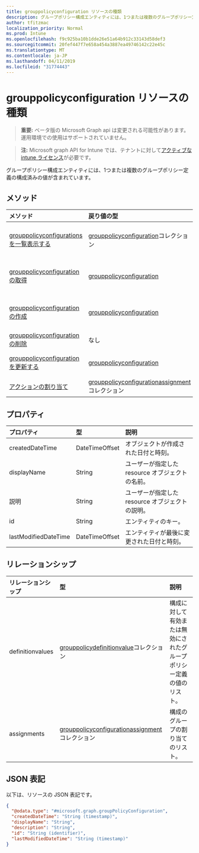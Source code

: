 ```yaml
---
title: grouppolicyconfiguration リソースの種類
description: グループポリシー構成エンティティには、1つまたは複数のグループポリシー定義の構成済みの値が含まれています。
author: tfitzmac
localization_priority: Normal
ms.prod: Intune
ms.openlocfilehash: f9c925ba10b1dde26e51a64b912c33143d58def3
ms.sourcegitcommit: 20fef447f7e658a454a3887ea49746142c22e45c
ms.translationtype: MT
ms.contentlocale: ja-JP
ms.lasthandoff: 04/11/2019
ms.locfileid: "31774443"
---
```

# <a name="grouppolicyconfiguration-resource-type"></a>grouppolicyconfiguration リソースの種類

> **重要:** ベータ版の Microsoft Graph api は変更される可能性があります。運用環境での使用はサポートされていません。

> **注:** Microsoft graph API for Intune では、テナントに対して[アクティブな intune ライセンス](https://go.microsoft.com/fwlink/?linkid=839381)が必要です。

グループポリシー構成エンティティには、1つまたは複数のグループポリシー定義の構成済みの値が含まれています。

## <a name="methods"></a>メソッド
|メソッド|戻り値の型|説明|
|:---|:---|:---|
|[grouppolicyconfigurations を一覧表示する](../api/intune-grouppolicy-grouppolicyconfiguration-list.md)|[grouppolicyconfiguration](../resources/intune-grouppolicy-grouppolicyconfiguration.md)コレクション|[grouppolicyconfiguration](../resources/intune-grouppolicy-grouppolicyconfiguration.md)オブジェクトのプロパティとリレーションシップをリストします。|
|[grouppolicyconfiguration の取得](../api/intune-grouppolicy-grouppolicyconfiguration-get.md)|[grouppolicyconfiguration](../resources/intune-grouppolicy-grouppolicyconfiguration.md)|[grouppolicyconfiguration](../resources/intune-grouppolicy-grouppolicyconfiguration.md)オブジェクトのプロパティとリレーションシップを読み取ります。|
|[grouppolicyconfiguration の作成](../api/intune-grouppolicy-grouppolicyconfiguration-create.md)|[grouppolicyconfiguration](../resources/intune-grouppolicy-grouppolicyconfiguration.md)|新しい[grouppolicyconfiguration](../resources/intune-grouppolicy-grouppolicyconfiguration.md)オブジェクトを作成します。|
|[grouppolicyconfiguration の削除](../api/intune-grouppolicy-grouppolicyconfiguration-delete.md)|なし|[grouppolicyconfiguration](../resources/intune-grouppolicy-grouppolicyconfiguration.md)を削除します。|
|[grouppolicyconfiguration を更新する](../api/intune-grouppolicy-grouppolicyconfiguration-update.md)|[grouppolicyconfiguration](../resources/intune-grouppolicy-grouppolicyconfiguration.md)|[grouppolicyconfiguration](../resources/intune-grouppolicy-grouppolicyconfiguration.md)オブジェクトのプロパティを更新します。|
|[アクションの割り当て](../api/intune-grouppolicy-grouppolicyconfiguration-assign.md)|[grouppolicyconfigurationassignment](../resources/intune-grouppolicy-grouppolicyconfigurationassignment.md)コレクション|まだ文書化されていません|

## <a name="properties"></a>プロパティ
|プロパティ|型|説明|
|:---|:---|:---|
|createdDateTime|DateTimeOffset|オブジェクトが作成された日付と時刻。|
|displayName|String|ユーザーが指定した resource オブジェクトの名前。|
|説明|String|ユーザーが指定した resource オブジェクトの説明。|
|id|String|エンティティのキー。|
|lastModifiedDateTime|DateTimeOffset|エンティティが最後に変更された日付と時刻。|

## <a name="relationships"></a>リレーションシップ
|リレーションシップ|型|説明|
|:---|:---|:---|
|definitionvalues|[grouppolicydefinitionvalue](../resources/intune-grouppolicy-grouppolicydefinitionvalue.md)コレクション|構成に対して有効または無効にされたグループポリシー定義の値のリスト。|
|assignments|[grouppolicyconfigurationassignment](../resources/intune-grouppolicy-grouppolicyconfigurationassignment.md)コレクション|構成のグループの割り当てのリスト。|

## <a name="json-representation"></a>JSON 表記
以下は、リソースの JSON 表記です。
<!-- {
  "blockType": "resource",
  "keyProperty": "id",
  "@odata.type": "microsoft.graph.groupPolicyConfiguration"
}
-->
``` json
{
  "@odata.type": "#microsoft.graph.groupPolicyConfiguration",
  "createdDateTime": "String (timestamp)",
  "displayName": "String",
  "description": "String",
  "id": "String (identifier)",
  "lastModifiedDateTime": "String (timestamp)"
}
```





